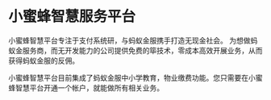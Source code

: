 # 小蜜蜂智慧服务平台

小蜜蜂智慧平台专注于支付系统研，与蚂蚁金服携手打造无现金社会。  为想做蚂蚁金服务商，而无开发能力的公司提供免费的筚技术，零成本高效开展业务，从而获得蚂蚁金服的反佣。

小蜜蜂智慧平台目前集成了蚂蚁金服中小学教育，物业缴费功能。您只需要在小蜜蜂智慧平台开通一个帐户，就能做所有相关业务。

